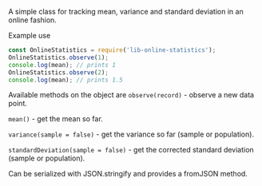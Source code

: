 A simple class for tracking mean, variance and standard deviation in an online fashion.

Example use
```js
const OnlineStatistics = require('lib-online-statistics');
OnlineStatistics.observe(1);
console.log(mean); // prints 1
OnlineStatistics.observe(2);
console.log(mean); // prints 1.5
```

Available methods on the object are
`observe(record)` - observe a new data point.

`mean()` - get the mean so far.

`variance(sample = false)` - get the variance so far (sample or population).

`standardDeviation(sample = false)` - get the corrected standard deviation (sample or population).


Can be serialized with JSON.stringify and provides a fromJSON method.

